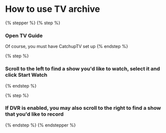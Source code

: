 # How to use TV archive

{% stepper %}
{% step %}
### Open TV Guide

Of course, you must have CatchupTV set up
{% endstep %}

{% step %}
### Scroll to the left to find a show you'd like to watch, select it and click Start Watch


{% endstep %}

{% step %}
### If DVR is enabled, you may also scroll to the right to find a show that you'd like to record


{% endstep %}
{% endstepper %}

